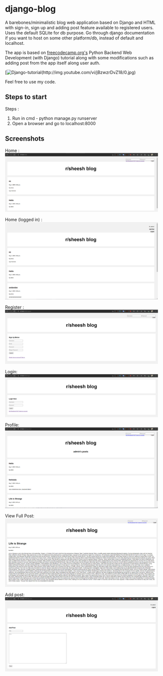 # django-blog
A barebones/minimalistic blog web application based on Django and HTML with sign-in, sign up and adding post feature available to registered users. Uses the default SQLite for db purpose. Go through django documentation if you want to host on some other platform/db, instead of default and localhost.

The app is based on [freecodecamp.org's](freecodecamp.org) Python Backend Web Development (with Django) tutorial along with some modifications such as adding post from the app itself along user auth.


[![Django-tutorial(http://img.youtube.com/vi/jBzwzrDvZ18/0.jpg)](http://www.youtube.com/watch?v=jBzwzrDvZ18 "Python Backend Web Development (with Django)")

Feel free to use my code.

## Steps to start

Steps :
1. Run in cmd - python manage.py runserver
2. Open a browser and go to localhost:8000

## Screenshots

Home :
![home](https://github.com/baasitsharief/django-blog/blob/main/screenshots/home.PNG)

Home (logged in) :
![home-logged-in](https://github.com/baasitsharief/django-blog/blob/main/screenshots/home-logged-in.PNG)

Register :
![register](https://github.com/baasitsharief/django-blog/blob/main/screenshots/register.PNG)

Login:
![login](https://github.com/baasitsharief/django-blog/blob/main/screenshots/login-png.PNG)

Profile:
![profile](https://github.com/baasitsharief/django-blog/blob/main/screenshots/profile-page.PNG)

View Full Post:
![post](https://github.com/baasitsharief/django-blog/blob/main/screenshots/post.PNG)

Add post:
![add-post](https://github.com/baasitsharief/django-blog/blob/main/screenshots/add_post.PNG)
